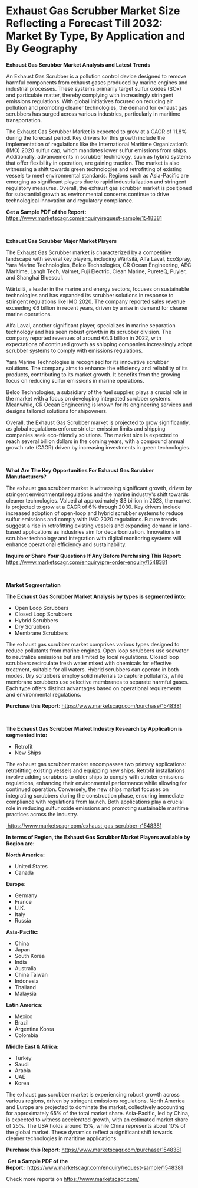 <p><h1>Exhaust Gas Scrubber Market Size Reflecting a Forecast Till 2032: Market By Type, By Application and By Geography</h1></p><p><strong>Exhaust Gas Scrubber Market Analysis and Latest Trends</strong></p>
<p><p>An Exhaust Gas Scrubber is a pollution control device designed to remove harmful components from exhaust gases produced by marine engines and industrial processes. These systems primarily target sulfur oxides (SOx) and particulate matter, thereby complying with increasingly stringent emissions regulations. With global initiatives focused on reducing air pollution and promoting cleaner technologies, the demand for exhaust gas scrubbers has surged across various industries, particularly in maritime transportation.</p><p>The Exhaust Gas Scrubber Market is expected to grow at a CAGR of 11.8% during the forecast period. Key drivers for this growth include the implementation of regulations like the International Maritime Organization’s (IMO) 2020 sulfur cap, which mandates lower sulfur emissions from ships. Additionally, advancements in scrubber technology, such as hybrid systems that offer flexibility in operation, are gaining traction. The market is also witnessing a shift towards green technologies and retrofitting of existing vessels to meet environmental standards. Regions such as Asia-Pacific are emerging as significant players due to rapid industrialization and stringent regulatory measures. Overall, the exhaust gas scrubber market is positioned for substantial growth as environmental concerns continue to drive technological innovation and regulatory compliance.</p></p>
<p><strong>Get a Sample PDF of the Report:&nbsp;</strong> <a href="https://www.marketscagr.com/enquiry/request-sample/1548381?utm_campaign=3224&utm_medium=2&utm_source=Github&utm_content=ia&utm_term=10042025&utm_id=exhaust-gas-scrubber">https://www.marketscagr.com/enquiry/request-sample/1548381</a></p>
<p>&nbsp;</p>
<p><strong>Exhaust Gas Scrubber Major Market Players</strong></p>
<p><p>The Exhaust Gas Scrubber market is characterized by a competitive landscape with several key players, including Wärtsilä, Alfa Laval, EcoSpray, Yara Marine Technologies, Belco Technologies, CR Ocean Engineering, AEC Maritime, Langh Tech, Valmet, Fuji Electric, Clean Marine, PureteQ, Puyier, and Shanghai Bluesoul. </p><p>Wärtsilä, a leader in the marine and energy sectors, focuses on sustainable technologies and has expanded its scrubber solutions in response to stringent regulations like IMO 2020. The company reported sales revenue exceeding €6 billion in recent years, driven by a rise in demand for cleaner marine operations. </p><p>Alfa Laval, another significant player, specializes in marine separation technology and has seen robust growth in its scrubber division. The company reported revenues of around €4.3 billion in 2022, with expectations of continued growth as shipping companies increasingly adopt scrubber systems to comply with emissions regulations.</p><p>Yara Marine Technologies is recognized for its innovative scrubber solutions. The company aims to enhance the efficiency and reliability of its products, contributing to its market growth. It benefits from the growing focus on reducing sulfur emissions in marine operations.</p><p>Belco Technologies, a subsidiary of the fuel supplier, plays a crucial role in the market with a focus on developing integrated scrubber systems. Meanwhile, CR Ocean Engineering is known for its engineering services and designs tailored solutions for shipowners.</p><p>Overall, the Exhaust Gas Scrubber market is projected to grow significantly, as global regulations enforce stricter emission limits and shipping companies seek eco-friendly solutions. The market size is expected to reach several billion dollars in the coming years, with a compound annual growth rate (CAGR) driven by increasing investments in green technologies.</p></p>
<p>&nbsp;</p>
<p><strong>What Are The Key Opportunities For Exhaust Gas Scrubber Manufacturers?</strong></p>
<p><p>The exhaust gas scrubber market is witnessing significant growth, driven by stringent environmental regulations and the marine industry's shift towards cleaner technologies. Valued at approximately $3 billion in 2023, the market is projected to grow at a CAGR of 6% through 2030. Key drivers include increased adoption of open-loop and hybrid scrubber systems to reduce sulfur emissions and comply with IMO 2020 regulations. Future trends suggest a rise in retrofitting existing vessels and expanding demand in land-based applications as industries aim for decarbonization. Innovations in scrubber technology and integration with digital monitoring systems will enhance operational efficiency and sustainability.</p></p>
<p><strong>Inquire or Share Your Questions If Any Before Purchasing This Report:</strong> <a href="https://www.marketscagr.com/enquiry/pre-order-enquiry/1548381?utm_campaign=3224&utm_medium=2&utm_source=Github&utm_content=ia&utm_term=10042025&utm_id=exhaust-gas-scrubber">https://www.marketscagr.com/enquiry/pre-order-enquiry/1548381</a></p>
<p>&nbsp;</p>
<p><strong>Market Segmentation</strong></p>
<p><strong>The Exhaust Gas Scrubber Market Analysis by types is segmented into:</strong></p>
<p><ul><li>Open Loop Scrubbers</li><li>Closed Loop Scrubbers</li><li>Hybrid Scrubbers</li><li>Dry Scrubbers</li><li>Membrane Scrubbers</li></ul></p>
<p><p>The exhaust gas scrubber market comprises various types designed to reduce pollutants from marine engines. Open loop scrubbers use seawater to neutralize emissions but are limited by local regulations. Closed loop scrubbers recirculate fresh water mixed with chemicals for effective treatment, suitable for all waters. Hybrid scrubbers can operate in both modes. Dry scrubbers employ solid materials to capture pollutants, while membrane scrubbers use selective membranes to separate harmful gases. Each type offers distinct advantages based on operational requirements and environmental regulations.</p></p>
<p><strong>Purchase this Report:&nbsp;</strong><a href="https://www.marketscagr.com/purchase/1548381?utm_campaign=3224&utm_medium=2&utm_source=Github&utm_content=ia&utm_term=10042025&utm_id=exhaust-gas-scrubber">https://www.marketscagr.com/purchase/1548381</a></p>
<p>&nbsp;</p>
<p><strong>The Exhaust Gas Scrubber Market Industry Research by Application is segmented into:</strong></p>
<p><ul><li>Retrofit</li><li>New Ships</li></ul></p>
<p><p>The exhaust gas scrubber market encompasses two primary applications: retrofitting existing vessels and equipping new ships. Retrofit installations involve adding scrubbers to older ships to comply with stricter emissions regulations, enhancing their environmental performance while allowing for continued operation. Conversely, the new ships market focuses on integrating scrubbers during the construction phase, ensuring immediate compliance with regulations from launch. Both applications play a crucial role in reducing sulfur oxide emissions and promoting sustainable maritime practices across the industry.</p></p>
<p><a href="https://www.marketscagr.com/exhaust-gas-scrubber-r1548381?utm_campaign=3224&utm_medium=2&utm_source=Github&utm_content=ia&utm_term=10042025&utm_id=exhaust-gas-scrubber">&nbsp;https://www.marketscagr.com/exhaust-gas-scrubber-r1548381</a></p>
<p><strong>In terms of Region, the Exhaust Gas Scrubber Market Players available by Region are:</strong></p>
<p>
    <p> <strong> North America: </strong>
        <ul>
            <li>United States</li>
            <li>Canada</li>
        </ul>
        </p> 
    <p> <strong> Europe: </strong>
        <ul>
            <li>Germany</li>
            <li>France</li>
            <li>U.K.</li>
            <li>Italy</li>
            <li>Russia</li>
        </ul>
        </p> 
    <p> <strong> Asia-Pacific: </strong>
        <ul>
            <li>China</li>
            <li>Japan</li>
            <li>South Korea</li>
            <li>India</li>
            <li>Australia</li>
            <li>China Taiwan</li>
            <li>Indonesia</li>
            <li>Thailand</li>
            <li>Malaysia</li>
        </ul>
        </p> 
    <p> <strong> Latin America: </strong>
        <ul>
            <li>Mexico</li>
            <li>Brazil</li>
            <li>Argentina Korea</li>
            <li>Colombia</li>
        </ul>
        </p> 
    <p> <strong> Middle East & Africa: </strong>
        <ul>
            <li>Turkey</li>
            <li>Saudi</li>
            <li>Arabia</li>
            <li>UAE</li>
            <li>Korea</li>
        </ul>
    </p>
    </p>
<p><p>The exhaust gas scrubber market is experiencing robust growth across various regions, driven by stringent emissions regulations. North America and Europe are projected to dominate the market, collectively accounting for approximately 65% of the total market share. Asia-Pacific, led by China, is expected to witness accelerated growth, with an estimated market share of 25%. The USA holds around 15%, while China represents about 10% of the global market. These dynamics reflect a significant shift towards cleaner technologies in maritime applications.</p></p>
<p><strong>Purchase this Report: </strong><a href="https://www.marketscagr.com/purchase/1548381?utm_campaign=3224&utm_medium=2&utm_source=Github&utm_content=ia&utm_term=10042025&utm_id=exhaust-gas-scrubber">https://www.marketscagr.com/purchase/1548381</a></p>
<p>&nbsp;<strong>Get a Sample PDF of the Report:&nbsp;&nbsp;</strong><a href="https://www.marketscagr.com/enquiry/request-sample/1548381?utm_campaign=3224&utm_medium=2&utm_source=Github&utm_content=ia&utm_term=10042025&utm_id=exhaust-gas-scrubber">https://www.marketscagr.com/enquiry/request-sample/1548381</a></p>
<p><strong></strong></p>
<p>Check more reports on <a href="https://www.marketscagr.com/?utm_campaign=3224&utm_medium=2&utm_source=Github&utm_content=ia&utm_term=10042025&utm_id=exhaust-gas-scrubber">https://www.marketscagr.com/</a></p>